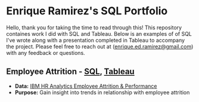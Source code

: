 # Enrique Ramirez's SQL Portfolio

Hello, thank you for taking the time to read through this! This repository containes work I did with SQL and Tableau. Below is an examples of of SQL I've wrote along with a presentation completed in Tableau to accompany the project. Please feel free to reach out  at (enrique.ed.ramirez@gmail.com) with any feedback or questions.

## Employee Attrition - **[SQL]()**, **[Tableau]()**
- **Data:** [IBM HR Analytics Employee Attrition & Performance](https://www.kaggle.com/datasets/pavansubhasht/ibm-hr-analytics-attrition-dataset)
- **Purpose:** Gain insight into trends in relationship with employee attrition


  

